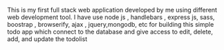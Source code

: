 This is my first full stack web application developed by me using different web development tool.
I have use node js , handlebars , express js, sass, boostrap , browserify, ajax , jquery,mongodb, etc for building this simple todo app 
which connect to the database and give access to edit, delete, add, and update the todolist
